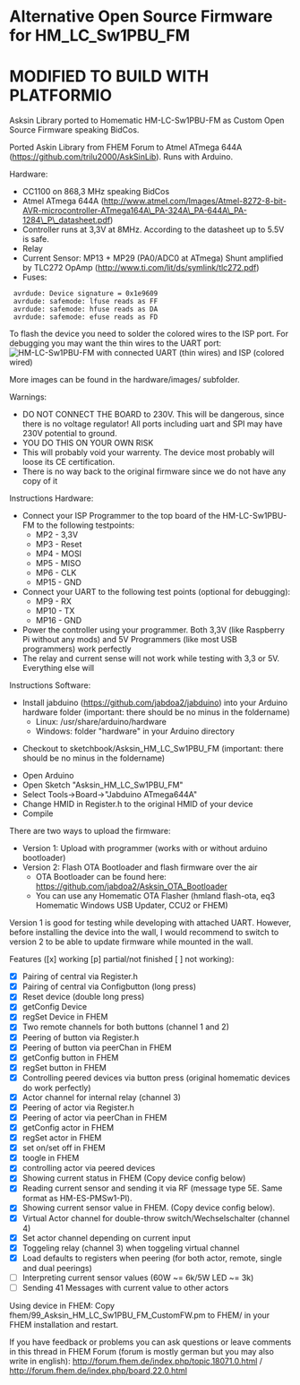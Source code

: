 Alternative Open Source Firmware for HM\_LC\_Sw1PBU\_FM
======================
MODIFIED TO BUILD WITH PLATFORMIO
======================

Asksin Library ported to Homematic HM\-LC\-Sw1PBU\-FM as Custom Open Source Firmware speaking BidCos.

Ported Askin Library from FHEM Forum to Atmel ATmega 644A (https://github.com/trilu2000/AskSinLib). Runs with Arduino.

Hardware:
* CC1100 on 868,3 MHz speaking BidCos
* Atmel ATmega 644A (http://www.atmel.com/Images/Atmel-8272-8-bit-AVR-microcontroller-ATmega164A\_PA-324A\_PA-644A\_PA-1284\_P\_datasheet.pdf)
* Controller runs at 3,3V at 8MHz. According to the datasheet up to 5.5V is safe.
* Relay
* Current Sensor: MP13 + MP29 (PA0/ADC0 at ATmega) Shunt amplified by TLC272 OpAmp (http://www.ti.com/lit/ds/symlink/tlc272.pdf)
* Fuses:
```
 avrdude: Device signature = 0x1e9609
 avrdude: safemode: lfuse reads as FF
 avrdude: safemode: hfuse reads as DA
 avrdude: safemode: efuse reads as FD
```

To flash the device you need to solder the colored wires to the ISP port. For debugging you may want the thin wires to the UART port:
![](https://raw.github.com/jabdoa2/Asksin_HM_LC_Sw1PBU_FM/master/hardware/images/isp.jpg "HM-LC-Sw1PBU-FM with connected UART (thin wires) and ISP (colored wired)")

More images can be found in the hardware/images/ subfolder.

Warnings:
* DO NOT CONNECT THE BOARD to 230V. This will be dangerous, since there is no voltage regulator! All ports including uart and SPI may have 230V potential to ground.
* YOU DO THIS ON YOUR OWN RISK
* This will probably void your warrenty. The device most probably will loose its CE certification.
* There is no way back to the original firmware since we do not have any copy of it

Instructions Hardware:
* Connect your ISP Programmer to the top board of the HM-LC-Sw1PBU-FM to the following testpoints:
  * MP2 - 3,3V 
  * MP3 - Reset
  * MP4 - MOSI
  * MP5 - MISO
  * MP6 - CLK
  * MP15 - GND
* Connect your UART to the following test points (optional for debugging):
  * MP9 - RX
  * MP10 - TX
  * MP16 - GND
* Power the controller using your programmer. Both 3,3V (like Raspberry Pi without any mods) and 5V Programmers (like most USB programmers) work perfectly
* The relay and current sense will not work while testing with 3,3 or 5V. Everything else will

Instructions Software:
* Install jabduino (https://github.com/jabdoa2/jabduino) into your Arduino hardware folder (important: there should be no minus in the foldername)
    * Linux: /usr/share/arduino/hardware 
    * Windows: folder "hardware" in your Arduino directory
- Checkout to sketchbook/Asksin\_HM\_LC\_Sw1PBU\_FM (important: there should be no minus in the foldername)
* Open Arduino
* Open Sketch "Asksin\_HM\_LC\_Sw1PBU\_FM"
* Select Tools->Board->"Jabduino ATmega644A"
* Change HMID in Register.h to the original HMID of your device
* Compile

There are two ways to upload the firmware:
* Version 1: Upload with programmer (works with or without arduino bootloader)
* Version 2: Flash OTA Bootloader and flash firmware over the air
    * OTA Bootloader can be found here: https://github.com/jabdoa2/Asksin_OTA_Bootloader
    * You can use any Homematic OTA Flasher (hmland flash-ota, eq3 Homematic Windows USB Updater, CCU2 or FHEM)

Version 1 is good for testing while developing with attached UART. However, before installing the device into the wall, I would recommend to switch to version 2 to be able to update firmware while mounted in the wall.

Features ([x] working [p] partial/not finished [ ] not working):
- [x] Pairing of central via Register.h
- [x] Pairing of central via Configbutton (long press)
- [x] Reset device (double long press)
- [x] getConfig Device
- [x] regSet Device in FHEM
- [x] Two remote channels for both buttons (channel 1 and 2)
- [x] Peering of button via Register.h
- [x] Peering of button via peerChan in FHEM
- [x] getConfig button in FHEM
- [x] regSet button in FHEM
- [x] Controlling peered devices via button press (original homematic devices do work perfectly)
- [x] Actor channel for internal relay (channel 3)
- [x] Peering of actor via Register.h
- [x] Peering of actor via peerChan in FHEM
- [x] getConfig actor in FHEM
- [x] regSet actor in FHEM
- [x] set on/set off in FHEM
- [x] toogle in FHEM
- [x] controlling actor via peered devices
- [x] Showing current status in FHEM (Copy device config below)
- [x] Reading current sensor and sending it via RF (message type 5E. Same format as HM-ES-PMSw1-Pl).
- [x] Showing current sensor value in FHEM. (Copy device config below).
- [x] Virtual Actor channel for double-throw switch/Wechselschalter (channel 4)
- [x] Set actor channel depending on current input
- [x] Toggeling relay (channel 3) when toggeling virtual channel
- [x] Load defaults to registers when peering (for both actor, remote, single and dual peerings)
- [ ] Interpreting current sensor values (60W ~= 6k/5W LED ~= 3k)
- [ ] Sending 41 Messages with current value to other actors

Using device in FHEM:
Copy fhem/99\_Asksin\_HM\_LC\_Sw1PBU\_FM\_CustomFW.pm to FHEM/ in your FHEM installation and restart.

If you have feedback or problems you can ask questions or leave comments in this thread in FHEM Forum (forum is mostly german but you may also write in english): http://forum.fhem.de/index.php/topic,18071.0.html / http://forum.fhem.de/index.php/board,22.0.html
